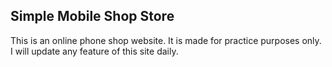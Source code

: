 ## Simple Mobile Shop Store  
This is an online phone shop website. It is made for practice purposes only. I will update any feature of this site daily.
